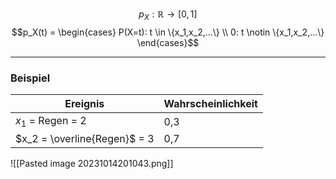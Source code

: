 $$p_X: \mathbb{R} \rightarrow [0,1]$$
$$p_X(t) = \begin{cases} P(X=t): t \in \{x_1,x_2,...\} \\ 0: t \notin \{x_1,x_2,...\} \end{cases}$$

---------------
### Beispiel
Ereignis | Wahrscheinlichkeit
----- | -------
$x_1$ = Regen = 2 | 0,3
$x_2 = \overline{Regen}$ = 3|0,7
![[Pasted image 20231014201043.png]]